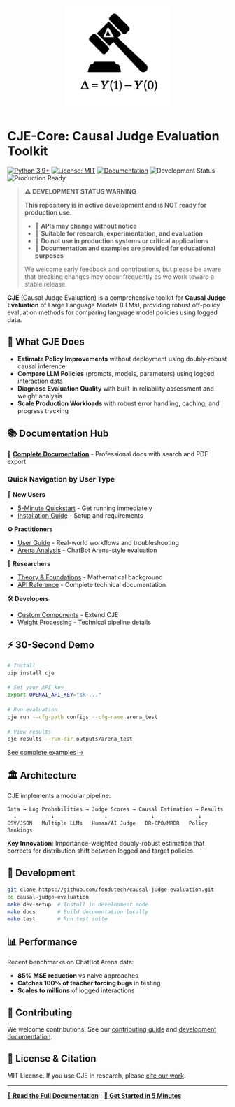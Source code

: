 <p align="center">
  <img src="docs/img/CJE logo.svg" alt="Causal Judge Evaluation logo"
       width="240" height="auto"/>
</p>

# CJE-Core: Causal Judge Evaluation Toolkit

[![Python 3.9+](https://img.shields.io/badge/python-3.9+-blue.svg)](https://www.python.org/downloads/)
[![License: MIT](https://img.shields.io/badge/License-MIT-yellow.svg)](https://opensource.org/licenses/MIT)
[![Documentation](https://img.shields.io/badge/docs-ReadTheDocs-blue.svg)](https://causal-judge-evaluation.readthedocs.io/)
![Development Status](https://img.shields.io/badge/status-active%20development-orange.svg)
![Production Ready](https://img.shields.io/badge/production%20ready-no-red.svg)

> **⚠️ DEVELOPMENT STATUS WARNING**
> 
> **This repository is in active development and is NOT ready for production use.**
> 
> - 🚧 **APIs may change without notice**
> - 🔬 **Suitable for research, experimentation, and evaluation**  
> - 🚫 **Do not use in production systems or critical applications**
> - 📝 **Documentation and examples are provided for educational purposes**
> 
> We welcome early feedback and contributions, but please be aware that breaking changes may occur frequently as we work toward a stable release.

**CJE** (Causal Judge Evaluation) is a comprehensive toolkit for **Causal Judge Evaluation** of Large Language Models (LLMs), providing robust off-policy evaluation methods for comparing language model policies using logged data.

## 🎯 What CJE Does

- **Estimate Policy Improvements** without deployment using doubly-robust causal inference
- **Compare LLM Policies** (prompts, models, parameters) using logged interaction data  
- **Diagnose Evaluation Quality** with built-in reliability assessment and weight analysis
- **Scale Production Workloads** with robust error handling, caching, and progress tracking

## 📚 Documentation Hub

**📖 [Complete Documentation](https://causal-judge-evaluation.readthedocs.io/)** - Professional docs with search and PDF export

### Quick Navigation by User Type

**🚀 New Users**
- [5-Minute Quickstart](https://causal-judge-evaluation.readthedocs.io/en/latest/quickstart.html) - Get running immediately
- [Installation Guide](https://causal-judge-evaluation.readthedocs.io/en/latest/installation.html) - Setup and requirements

**⚙️ Practitioners**  
- [User Guide](https://causal-judge-evaluation.readthedocs.io/en/latest/guides/user_guide.html) - Real-world workflows and troubleshooting
- [Arena Analysis](https://causal-judge-evaluation.readthedocs.io/en/latest/guides/arena_analysis.html) - ChatBot Arena-style evaluation

**🔬 Researchers**
- [Theory & Foundations](https://causal-judge-evaluation.readthedocs.io/en/latest/theory/index.html) - Mathematical background
- [API Reference](https://causal-judge-evaluation.readthedocs.io/en/latest/api/index.html) - Complete technical documentation

**🛠️ Developers**
- [Custom Components](https://causal-judge-evaluation.readthedocs.io/en/latest/guides/custom_components.html) - Extend CJE
- [Weight Processing](https://causal-judge-evaluation.readthedocs.io/en/latest/guides/weight_processing.html) - Technical pipeline details

## ⚡ 30-Second Demo

```bash
# Install
pip install cje

# Set your API key
export OPENAI_API_KEY="sk-..."

# Run evaluation
cje run --cfg-path configs --cfg-name arena_test

# View results
cje results --run-dir outputs/arena_test
```

[See complete examples →](https://causal-judge-evaluation.readthedocs.io/en/latest/quickstart.html)

## 🏛️ Architecture

CJE implements a modular pipeline:

```
Data → Log Probabilities → Judge Scores → Causal Estimation → Results
  ↓           ↓                ↓              ↓              ↓
CSV/JSON   Multiple LLMs   Human/AI Judge   DR-CPO/MRDR   Policy Rankings
```

**Key Innovation**: Importance-weighted doubly-robust estimation that corrects for distribution shift between logged and target policies.

## 🔧 Development

```bash
git clone https://github.com/fondutech/causal-judge-evaluation.git
cd causal-judge-evaluation
make dev-setup  # Install in development mode
make docs       # Build documentation locally
make test       # Run test suite
```

## 📊 Performance

Recent benchmarks on ChatBot Arena data:
- **85% MSE reduction** vs naive approaches
- **Catches 100% of teacher forcing bugs** in testing
- **Scales to millions** of logged interactions

## 🤝 Contributing

We welcome contributions! See our [contributing guide](https://causal-judge-evaluation.readthedocs.io/en/latest/contributing.html) and [development documentation](https://causal-judge-evaluation.readthedocs.io/en/latest/api/index.html).

## 📄 License & Citation

MIT License. If you use CJE in research, please [cite our work](https://causal-judge-evaluation.readthedocs.io/en/latest/index.html#citation).

---
**[📖 Read the Full Documentation](https://causal-judge-evaluation.readthedocs.io/)** | **[🚀 Get Started in 5 Minutes](https://causal-judge-evaluation.readthedocs.io/en/latest/quickstart.html)**
